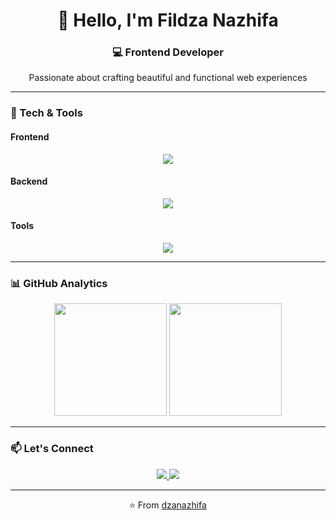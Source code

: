 <h1 align="center">👋 Hello, I'm Fildza Nazhifa</h1>
<h3 align="center">💻 Frontend Developer</h3>

<p align="center">
  Passionate about crafting beautiful and functional web experiences
</p>

---

### 🚀 Tech & Tools

#### **Frontend**
<div align="center">
  <img src="https://skillicons.dev/icons?i=js,tailwind,html,css,bootstrap" />
</div>

#### **Backend**
<div align="center">
  <img src="https://skillicons.dev/icons?i=python,mysql,php,kotlin,flutter" />
</div>

#### **Tools**
<div align="center">
  <img src="https://skillicons.dev/icons?i=git,vscode,figma,postman,github" />
</div>

---

### 📊 GitHub Analytics

<div align="center">
  <img height="180em" src="https://github-readme-stats.vercel.app/api?username=naazhiifa&show_icons=true&theme=radical&hide_border=true" />
  <img height="180em" src="https://github-readme-stats.vercel.app/api/top-langs/?username=naazhiifa&layout=compact&theme=radical&hide_border=true" />
</div>

---

### 📫 Let's Connect

<div align="center">
  <a href="https://www.linkedin.com/in/dzanazhifa/">
    <img src="https://skillicons.dev/icons?i=linkedin" />
  </a>
  <a href="mailto:fildzanazhifautomo@gmail.com">
    <img src="https://skillicons.dev/icons?i=gmail" />
  </a>
</div>

---

<div align="center">
  ⭐️ From <a href="https://github.com/naazhiifa">dzanazhifa</a>
</div>

